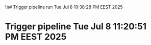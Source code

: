 \n# Trigger pipeline run Tue Jul  8 10:38:28 PM EEST 2025
# Trigger pipeline Tue Jul  8 11:20:51 PM EEST 2025
